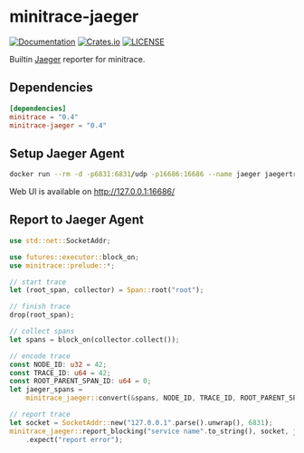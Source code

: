 # minitrace-jaeger

[![Documentation](https://docs.rs/minitrace-jaeger/badge.svg)](https://docs.rs/minitrace-jaeger/)
[![Crates.io](https://img.shields.io/crates/v/minitrace-jaeger.svg)](https://crates.io/crates/minitrace-jaeger)
[![LICENSE](https://img.shields.io/github/license/tikv/minitrace-rust.svg)](https://github.com/tikv/minitrace-rust/blob/master/LICENSE)

Builtin [Jaeger](https://www.jaegertracing.io/) reporter for minitrace.

## Dependencies

```toml
[dependencies]
minitrace = "0.4"
minitrace-jaeger = "0.4"
```

## Setup Jaeger Agent

```sh
docker run --rm -d -p6831:6831/udp -p16686:16686 --name jaeger jaegertracing/all-in-one:latest
```

Web UI is available on http://127.0.0.1:16686/

## Report to Jaeger Agent

```rust
use std::net::SocketAddr;

use futures::executor::block_on;
use minitrace::prelude::*;

// start trace
let (root_span, collector) = Span::root("root");

// finish trace
drop(root_span);

// collect spans
let spans = block_on(collector.collect());

// encode trace
const NODE_ID: u32 = 42;
const TRACE_ID: u64 = 42;
const ROOT_PARENT_SPAN_ID: u64 = 0;
let jaeger_spans =
    minitrace_jaeger::convert(&spans, NODE_ID, TRACE_ID, ROOT_PARENT_SPAN_ID).collect();

// report trace
let socket = SocketAddr::new("127.0.0.1".parse().unwrap(), 6831);
minitrace_jaeger::report_blocking("service name".to_string(), socket, jaeger_spans)
    .expect("report error");
```
